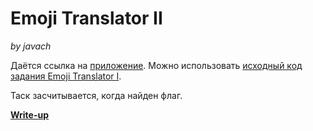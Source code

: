# Emoji Translator II

*by javach*

Даётся ссылка на [приложение](app/).
Можно использовать [исходный код задания Emoji Translator I](../emoji-deploy/).

Таск засчитывается, когда найден флаг.

**[Write-up](WRITEUP.md)**

